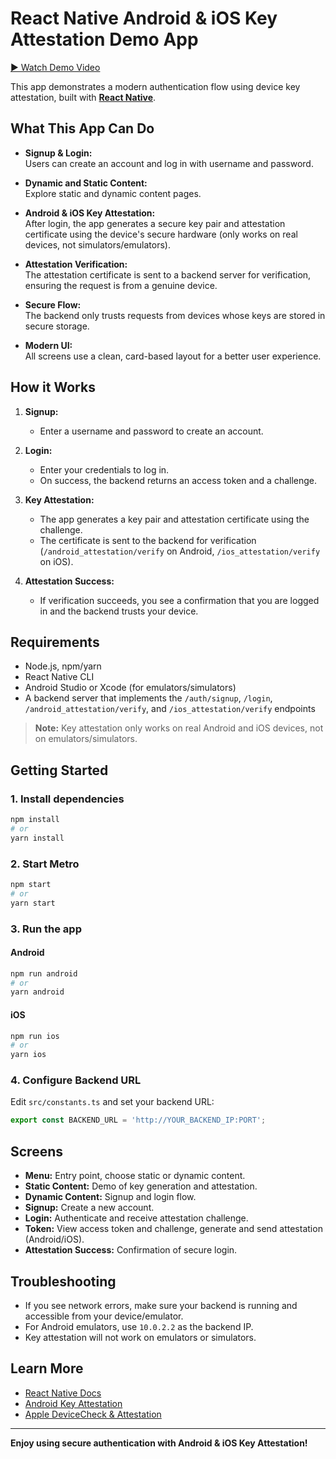 # React Native Android & iOS Key Attestation Demo App

[▶️ Watch Demo Video](assets/keyattest.mp4)

This app demonstrates a modern authentication flow using device key attestation, built with [**React Native**](https://reactnative.dev).

## What This App Can Do

- **Signup & Login:**  
  Users can create an account and log in with username and password.

- **Dynamic and Static Content:**  
  Explore static and dynamic content pages.

- **Android & iOS Key Attestation:**  
  After login, the app generates a secure key pair and attestation certificate using the device's secure hardware (only works on real devices, not simulators/emulators).

- **Attestation Verification:**  
  The attestation certificate is sent to a backend server for verification, ensuring the request is from a genuine device.

- **Secure Flow:**  
  The backend only trusts requests from devices whose keys are stored in secure storage.

- **Modern UI:**  
  All screens use a clean, card-based layout for a better user experience.

## How it Works

1. **Signup:**

   - Enter a username and password to create an account.

2. **Login:**

   - Enter your credentials to log in.
   - On success, the backend returns an access token and a challenge.

3. **Key Attestation:**

   - The app generates a key pair and attestation certificate using the challenge.
   - The certificate is sent to the backend for verification (`/android_attestation/verify` on Android, `/ios_attestation/verify` on iOS).

4. **Attestation Success:**
   - If verification succeeds, you see a confirmation that you are logged in and the backend trusts your device.

## Requirements

- Node.js, npm/yarn
- React Native CLI
- Android Studio or Xcode (for emulators/simulators)
- A backend server that implements the `/auth/signup`, `/login`, `/android_attestation/verify`, and `/ios_attestation/verify` endpoints

> **Note:** Key attestation only works on real Android and iOS devices, not on emulators/simulators.

## Getting Started

### 1. Install dependencies

```sh
npm install
# or
yarn install
```

### 2. Start Metro

```sh
npm start
# or
yarn start
```

### 3. Run the app

#### Android

```sh
npm run android
# or
yarn android
```

#### iOS

```sh
npm run ios
# or
yarn ios
```

### 4. Configure Backend URL

Edit `src/constants.ts` and set your backend URL:

```ts
export const BACKEND_URL = 'http://YOUR_BACKEND_IP:PORT';
```

## Screens

- **Menu:** Entry point, choose static or dynamic content.
- **Static Content:** Demo of key generation and attestation.
- **Dynamic Content:** Signup and login flow.
- **Signup:** Create a new account.
- **Login:** Authenticate and receive attestation challenge.
- **Token:** View access token and challenge, generate and send attestation (Android/iOS).
- **Attestation Success:** Confirmation of secure login.

## Troubleshooting

- If you see network errors, make sure your backend is running and accessible from your device/emulator.
- For Android emulators, use `10.0.2.2` as the backend IP.
- Key attestation will not work on emulators or simulators.

## Learn More

- [React Native Docs](https://reactnative.dev/docs/getting-started)
- [Android Key Attestation](https://developer.android.com/training/articles/security-key-attestation)
- [Apple DeviceCheck & Attestation](https://developer.apple.com/documentation/devicecheck/validating_apps_that_connect_to_your_server)

---

**Enjoy using secure authentication with Android & iOS Key Attestation!**
